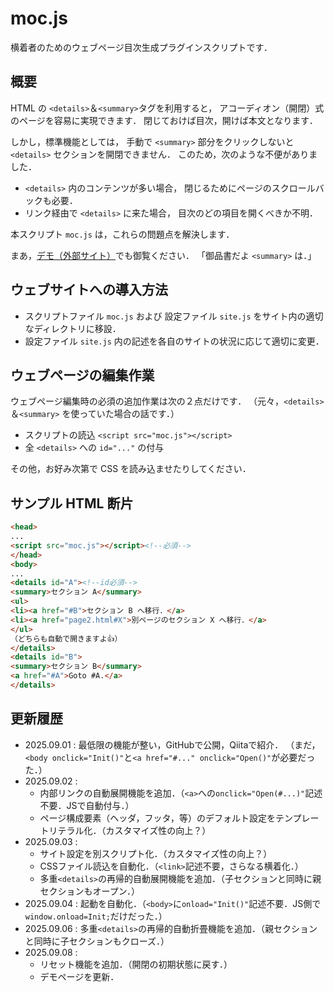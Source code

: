# moc.js
横着者のためのウェブページ目次生成プラグインスクリプトです．

## 概要
HTML の `<details>`＆`<summary>`タグを利用すると，
アコーディオン（開閉）式のページを容易に実現できます．
閉じておけば目次，開けば本文となります．

しかし，標準機能としては，
手動で `<summary>` 部分をクリックしないと
`<details>` セクションを開閉できません．
このため，次のような不便がありました．

- `<details>` 内のコンテンツが多い場合，
閉じるためにページのスクロールバックも必要．
- リンク経由で `<details>` に来た場合，
目次のどの項目を開くべきか不明．

本スクリプト `moc.js` は，これらの問題点を解決します．
<!--
まあ，<a href="demo/index.html"
target="_blank">デモ（外部サイト）</a>でも御覧ください．
-->
まあ，<a href="https://www.kushiro-ct.ac.jp/yanagawa/moc-js/demo/index.html"
target="_blank">デモ（外部サイト）</a>でも御覧ください．
「御品書だよ `<summary>` は．」

## ウェブサイトへの導入方法
- スクリプトファイル `moc.js` および 設定ファイル `site.js` をサイト内の適切なディレクトリに移設．
- 設定ファイル `site.js` 内の記述を各自のサイトの状況に応じて適切に変更．


## ウェブページの編集作業
ウェブページ編集時の必須の追加作業は次の２点だけです．
（元々，`<details>`＆`<summary>` を使っていた場合の話です．）

- スクリプトの読込 `<script src="moc.js"></script>`
- 全 `<details>` への `id="..."` の付与

その他，お好み次第で CSS を読み込ませたりしてください．

## サンプル HTML 断片
```html
<head>
...
<script src="moc.js"></script><!--必須-->
</head>
<body>
...
<details id="A"><!--id必須-->
<summary>セクション A</summary>
<ul>
<li><a href="#B">セクション B へ移行．</a>
<li><a href="page2.html#X">別ページのセクション X へ移行．</a>
</ul>
（どちらも自動で開きますよ👍）
</details>
<details id="B">
<summary>セクション B</summary>
<a href="#A">Goto #A.</a>
</details>
```

## 更新履歴
- 2025.09.01 : 最低限の機能が整い，GitHubで公開，Qiitaで紹介．
（まだ，`<body onclick="Init()"`と`<a href="#..." onclick="Open()"`が必要だった．）
- 2025.09.02 :
    - 内部リンクの自動展開機能を追加．（`<a>`への`onclick="Open(#...)"`記述不要．JSで自動付与．）
    - ページ構成要素（ヘッダ，フッタ，等）のデフォルト設定をテンプレートリテラル化．（カスタマイズ性の向上？）
- 2025.09.03 :
    - サイト設定を別スクリプト化．（カスタマイズ性の向上？）
    - CSSファイル読込を自動化．（`<link>`記述不要，さらなる横着化．）
    - 多重`<details>`の再帰的自動展開機能を追加．（子セクションと同時に親セクションもオープン．）
- 2025.09.04 : 起動を自動化．（`<body>`に`onload="Init()"`記述不要．JS側で`window.onload=Init;`だけだった．） 
- 2025.09.06 : 多重`<details>`の再帰的自動折畳機能を追加．（親セクションと同時に子セクションもクローズ．）
- 2025.09.08 :
    - リセット機能を追加．（開閉の初期状態に戻す．）
    - デモページを更新．

